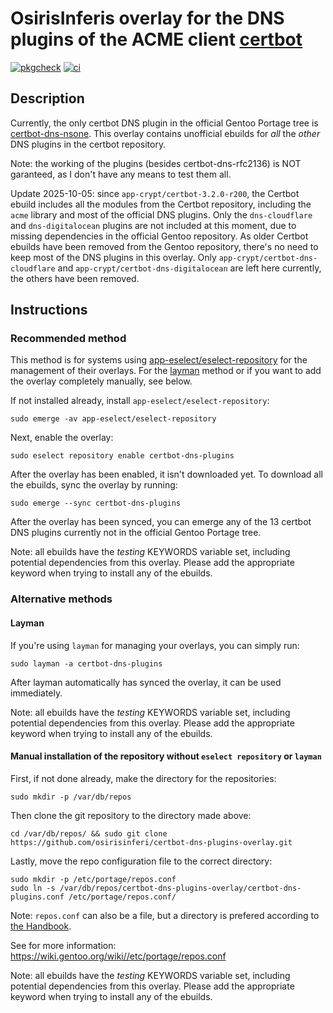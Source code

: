 
# OsirisInferis overlay for the DNS plugins of the ACME client [certbot](https://github.com/certbot/certbot/)
[![pkgcheck](https://github.com/osirisinferi/certbot-dns-plugins-overlay/workflows/pkgcheck/badge.svg)](https://github.com/osirisinferi/certbot-dns-plugins-overlay/actions?query=workflow%3Apkgcheck)
[![ci](https://github.com/osirisinferi/certbot-dns-plugins-overlay/actions/workflows/ci.yml/badge.svg)](https://github.com/osirisinferi/certbot-dns-plugins-overlay/actions/workflows/ci.yml)

## Description

Currently, the only certbot DNS plugin in the official Gentoo Portage tree is [certbot-dns-nsone](https://packages.gentoo.org/packages/app-crypt/certbot-dns-nsone). This overlay contains unofficial ebuilds for *all* the *other* DNS plugins in the certbot repository.

Note: the working of the plugins (besides certbot-dns-rfc2136) is NOT garanteed, as I don't have any means to test them all.

Update 2025-10-05: since `app-crypt/certbot-3.2.0-r200`, the Certbot ebuild includes all the modules from the Certbot repository, including the `acme` library and most of the official DNS plugins. Only the `dns-cloudflare` and `dns-digitalocean` plugins are not included at this moment, due to missing dependencies in the official Gentoo repository. As older Certbot ebuilds have been removed from the Gentoo repository, there's no need to keep most of the DNS plugins in this overlay. Only `app-crypt/certbot-dns-cloudflare` and `app-crypt/certbot-dns-digitalocean` are left here currently, the others have been removed.

## Instructions

### Recommended method

This method is for systems using [app-eselect/eselect-repository](https://packages.gentoo.org/packages/app-eselect/eselect-repository) for the management of their overlays. For the [layman](https://wiki.gentoo.org/wiki/Layman) method or if you want to add the overlay completely manually, see below.

If not installed already, install `app-eselect/eselect-repository`:

```
sudo emerge -av app-eselect/eselect-repository
```

Next, enable the overlay:

```
sudo eselect repository enable certbot-dns-plugins
```

After the overlay has been enabled, it isn't downloaded yet. To download all the ebuilds, sync the overlay by running:

```
sudo emerge --sync certbot-dns-plugins
```

After the overlay has been synced, you can emerge any of the 13 certbot DNS plugins currently not in the official Gentoo Portage tree.

Note: all ebuilds have the *testing* KEYWORDS variable set, including potential dependencies from this overlay. Please add the appropriate keyword when trying to install any of the ebuilds.

### Alternative methods

#### Layman

If you're using `layman` for managing your overlays, you can simply run:

```
sudo layman -a certbot-dns-plugins
```

After layman automatically has synced the overlay, it can be used immediately.

Note: all ebuilds have the *testing* KEYWORDS variable set, including potential dependencies from this overlay. Please add the appropriate keyword when trying to install any of the ebuilds.

#### Manual installation of the repository without `eselect repository` or `layman`

First, if not done already, make the directory for the repositories:

```
sudo mkdir -p /var/db/repos
```

Then clone the git repository to the directory made above:

```
cd /var/db/repos/ && sudo git clone https://github.com/osirisinferi/certbot-dns-plugins-overlay.git
```

Lastly, move the repo configuration file to the correct directory:

```
sudo mkdir -p /etc/portage/repos.conf
sudo ln -s /var/db/repos/certbot-dns-plugins-overlay/certbot-dns-plugins.conf /etc/portage/repos.conf/
```

Note: `repos.conf` can also be a file, but a directory is prefered according to [the Handbook](https://wiki.gentoo.org/wiki/Handbook:AMD64/Portage/Files#Gentoo_ebuild_repository).

See for more information: https://wiki.gentoo.org/wiki//etc/portage/repos.conf

Note: all ebuilds have the *testing* KEYWORDS variable set, including potential dependencies from this overlay. Please add the appropriate keyword when trying to install any of the ebuilds.
